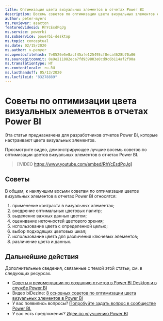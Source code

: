 ```yaml
---
title: Оптимизация цвета визуальных элементов в отчетах Power BI
description: Восемь советов по оптимизации цвета визуальных элементов отчетов Power BI в Power BI Desktop или службе Power BI.
author: peter-myers
ms.reviewer: asaxton
featuredvideoid: RhYcEsdPqJg
ms.service: powerbi
ms.subservice: powerbi-desktop
ms.topic: conceptual
ms.date: 02/15/2020
ms.author: v-pemyer
ms.openlocfilehash: 7e8526e5e8acf45afe125495cf8eca4628b70a06
ms.sourcegitcommit: 0e9e211082eca7fd939803e0cd9c6b114af2f90a
ms.translationtype: HT
ms.contentlocale: ru-RU
ms.lasthandoff: 05/13/2020
ms.locfileid: "83278889"
---
```

# <a name="tips-to-optimize-visual-colors-in-power-bi-reports"></a>Советы по оптимизации цвета визуальных элементов в отчетах Power BI

Эта статья предназначена для разработчиков отчетов Power BI, которые настраивают цвета визуальных элементов.

Просмотрите видео, демонстрирующее лучшие восемь советов по оптимизации цветов визуальных элементов в отчетах Power BI.

> [!VIDEO https://www.youtube.com/embed/RhYcEsdPqJg]

## <a name="tips"></a>Советы

В общем, к наилучшим восьми советам по оптимизации цветов визуальных элементов в отчетах Power BI относятся:

1. применение контраста в визуальных элементах;
1. внедрение оптимальных цветовых палитр;
1. выделение важных данных цветом;
1. оценивание неточностей цветового зрения;
1. использование цвета с определенной целью;
1. выбор подходящих цветовых шкал;
1. использование цвета для различения ключевых элементов;
1. различение цвета и данных.

## <a name="next-steps"></a>Дальнейшие действия

Дополнительные сведения, связанные с темой этой статьи, см. в следующих ресурсах.

- [Советы и рекомендации по созданию отчетов в Power BI Desktop и в службе Power BI](../create-reports/desktop-tips-and-tricks-for-creating-reports.md)
- Видео biDezine: [8 основных советов по оптимизации цвета визуальных элементов в Power BI](https://www.youtube.com/watch?v=RhYcEsdPqJg)
- У вас появились вопросы? [Попробуйте задать вопрос в сообществе Power BI.](https://community.powerbi.com/)
- У вас есть предложения? [Идеи по улучшению Power BI](https://ideas.powerbi.com)

